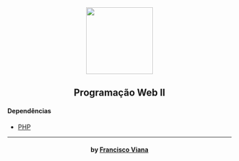 <div align="center"><a href="#"><img width="150" height="150" src="https://www.ascti.com.br/templates/untitled/images/designer/a455e9233adbb6fd62390ba5ed617609_websiteiconpngtransparent10.jpg"></a>

##  Programação Web II

</div>

#### Dependências
- [PHP](https://www.php.net/)
------------



<h4 align="center"> <em></></em> by <a href="https://github.com/Francisco1030" target="_blank"> Francisco Viana</a> </h4>
